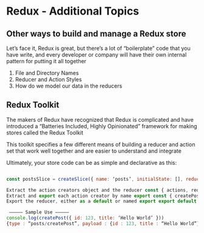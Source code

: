 # Redux - Additional Topics

## Other ways to build and manage a Redux store
Let’s face it, Redux is great, but there’s a lot of “boilerplate” code that you have write, and every developer or company will have their own internal pattern for putting it all together

1. File and Directory Names
2. Reducer and Action Styles
3. How do we model our data in the reducers

## Redux Toolkit
The makers of Redux have recognized that Redux is complicated and have introduced a “Batteries Included, Highly Opinionated” framework for making stores called the Redux Toolkit

This toolkit specifies a few different means of building a reducer and action set that work well together and are easier to understand and integrate

Ultimately, your store code can be as simple and declarative as this:

```javascript

const postsSlice = createSlice({ name: ‘posts’, initialState: [], reducers: { createPost(state, action) {}, updatePost(state, action) {}, deletePost(state, action) {} } })

Extract the action creators object and the reducer const { actions, reducer } = postsSlice
Extract and export each action creator by name export const { createPost, updatePost, deletePost } = actions 
Export the reducer, either as a default or named export export default reducer

 ————— Sample Use ————– 
console.log(createPost({ id: 123, title: ‘Hello World’ }))
{type : “posts/createPost”, payload : {id : 123, title : “Hello World”}}